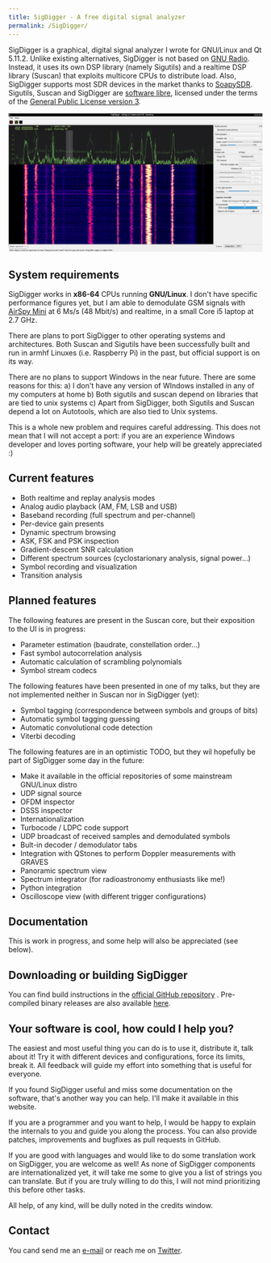 ```yaml
---
title: SigDigger - A free digital signal analyzer
permalink: /SigDigger/
---
```


SigDigger is a graphical, digital signal analyzer I wrote for GNU/Linux and Qt 5.11.2. Unlike existing  alternatives, SigDigger is not based on [GNU Radio](https://www.gnuradio.org/). Instead, it uses its own DSP library (namely Sigutils) and a realtime DSP library (Suscan) that exploits multicore CPUs to distribute load. Also, SigDigger supports most SDR devices in the market thanks to [SoapySDR](https://github.com/pothosware/SoapySDR/wiki). Sigutils, Suscan and SigDigger are [software libre](https://en.wikipedia.org/wiki/Free_software), licensed under the terms of the [General Public License version 3](https://www.gnu.org/licenses/gpl-3.0.en.html).

![](images/sigdigger.png) 

## System requirements
SigDigger works in **x86-64** CPUs running **GNU/Linux**. I don't have  specific performance figures yet, but I am able to demodulate GSM signals with [AirSpy Mini](https://airspy.com/airspy-mini/) at 6 Ms/s (48 Mbit/s) and  realtime, in a small Core i5 laptop at 2.7 GHz.

There are plans to port SigDigger to other operating systems and architectures. Both Suscan and Sigutils have been successfully built and run in armhf Linuxes (i.e. Raspberry Pi) in the past, but official support is on its way.

There are no plans to support Windows in the near future. There are some reasons for this:
a) I don't have any version of WIndows installed in any of my computers at home
b) Both sigutils and suscan depend on libraries that are tied to unix systems
c) Apart from SigDigger, both Sigutils and Suscan depend a lot on Autotools, which are also tied to Unix systems.
 
This is a whole new problem and requires careful addressing. This does not mean that I will not accept a port: if you are an experience Windows developer and loves porting software, your help will be greately appreciated :)

## Current features

-  Both realtime and replay analysis modes
-  Analog audio playback (AM, FM, LSB and USB)
-  Baseband recording (full spectrum and per-channel)
-  Per-device gain presents
-  Dynamic spectrum browsing
-  ASK, FSK and PSK inspection
- Gradient-descent SNR calculation
- Different spectrum sources (cyclostarionary analysis, signal power...)
- Symbol recording and visualization
- Transition analysis

## Planned features
The following features are present in the Suscan core, but their exposition to the UI is in progress:

- Parameter estimation (baudrate, constellation order...)
- Fast symbol autocorrelation analysis
- Automatic calculation of scrambling polynomials
- Symbol stream codecs

The following features have been presented in one of my talks, but they are not implemented neither in Suscan nor in SigDigger (yet):

- Symbol tagging (correspondence between symbols and groups of bits)
- Automatic symbol tagging guessing
- Automatic convolutional code detection
- Viterbi decoding

The following features are in an optimistic TODO, but they wil hopefully be part of SigDigger some day in the future:

- Make it available in the official repositories of some mainstream GNU/Linux distro
- UDP signal source
- OFDM inspector
- DSSS inspector
- Internationalization
- Turbocode / LDPC code support
- UDP broadcast of received samples and demodulated symbols
- Bult-in decoder / demodulator tabs
- Integration with QStones to perform Doppler measurements with GRAVES
- Panoramic spectrum view
- Spectrum integrator (for radioastronomy enthusiasts like me!)
- Python integration
- Oscilloscope view (with different trigger configurations)

## Documentation
This is work in progress, and some help will also be appreciated (see below).

## Downloading or building SigDigger
You can find build instructions in the [official GitHub repository](https://github.com/BatchDrake/SigDigger) . Pre-compiled binary releases are also available [here](https://github.com/BatchDrake/SigDigger/releases).

## Your software is cool, how could I help you?
The easiest and most useful thing you can do is to use it, distribute it, talk about it! Try it with different devices and configurations, force its limits, break it. All feedback will guide my effort into something that is useful for everyone.

If you found SigDigger useful and miss some documentation on the software, that's another way you can help. I'll make it available in this website.

If you are a programmer and you want to help, I would be happy to explain the internals to you and guide you along the process. You can also provide patches, improvements and bugfixes as pull requests in GitHub.

If you are good with languages and would like to do some translation work on SigDigger, you are welcome as well! As none of SigDigger components are internationalized yet, it will take me some to give you a list of strings you can translate. But if you are truly willing to do this, I will not mind prioritizing this before other tasks.

All help, of any kind, will be dully noted in the credits window.

## Contact
You cand send me an [e-mail](mailto:BatchDrake@gmail.com) or reach me on [Twitter](https://twitter.com/BatchDrake).
